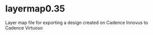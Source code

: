 # layermap0.35
Layer map file for exporting a design created on Cadence Innovus to Cadence Virtuoso
